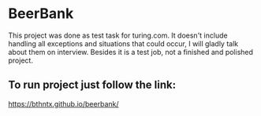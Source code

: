 # BeerBank

This project was done as test task for turing.com.
It doesn't include handling all exceptions and situations that could occur, I will gladly talk about them on interview. Besides it is a test job, not a finished and polished project. 

## To run project just follow the link:

https://bthntx.github.io/beerbank/

